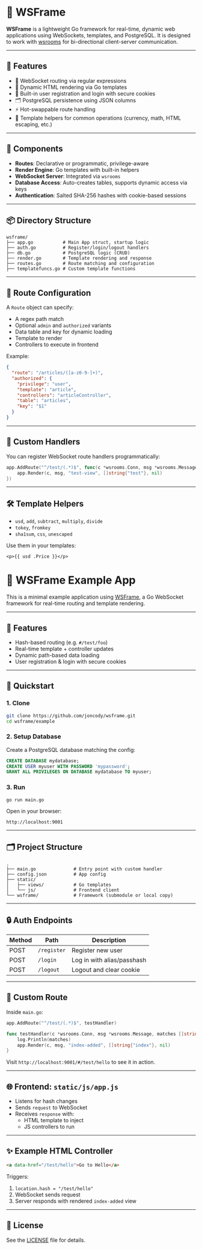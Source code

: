 # 🧩 WSFrame

**WSFrame** is a lightweight Go framework for real-time, dynamic web applications using WebSockets, templates, and PostgreSQL. It is designed to work with [wsrooms](https://github.com/joncody/wsrooms) for bi-directional client-server communication.

---

## 🚀 Features

- 📡 WebSocket routing via regular expressions
- 🔄 Dynamic HTML rendering via Go templates
- 🔐 Built-in user registration and login with secure cookies
- 🗂️ PostgreSQL persistence using JSON columns
- ⚡ Hot-swappable route handling
- 🧠 Template helpers for common operations (currency, math, HTML escaping, etc.)

---

## 🧰 Components

- **Routes**: Declarative or programmatic, privilege-aware
- **Render Engine**: Go templates with built-in helpers
- **WebSocket Server**: Integrated via `wsrooms`
- **Database Access**: Auto-creates tables, supports dynamic access via keys
- **Authentication**: Salted SHA-256 hashes with cookie-based sessions

---

## 📦 Directory Structure

```
wsframe/
├── app.go           # Main App struct, startup logic
├── auth.go          # Register/login/logout handlers
├── db.go            # PostgreSQL logic (CRUD)
├── render.go        # Template rendering and response
├── routes.go        # Route matching and configuration
├── templatefuncs.go # Custom template functions
```

---

## 🧱 Route Configuration

A `Route` object can specify:
- A regex path match
- Optional `admin` and `authorized` variants
- Data table and key for dynamic loading
- Template to render
- Controllers to execute in frontend

Example:

```json
{
  "route": "/articles/([a-z0-9-]+)",
  "authorized": {
    "privilege": "user",
    "template": "article",
    "controllers": "articleController",
    "table": "articles",
    "key": "$1"
  }
}
```

---

## 🧪 Custom Handlers

You can register WebSocket route handlers programmatically:

```go
app.AddRoute("^/test/(.*)$", func(c *wsrooms.Conn, msg *wsrooms.Message, matches []string) {
    app.Render(c, msg, "test-view", []string{"test"}, nil)
})
```

---

## 🛠 Template Helpers

- `usd`, `add`, `subtract`, `multiply`, `divide`
- `tokey`, `fromkey`
- `sha1sum`, `css`, `unescaped`

Use them in your templates:

```gohtml
<p>{{ usd .Price }}</p>
```

# 🧪 WSFrame Example App

This is a minimal example application using [WSFrame](https://github.com/joncody/wsframe), a Go WebSocket framework for real-time routing and template rendering.

---

## 🔧 Features

- Hash-based routing (e.g. `#/test/foo`)
- Real-time template + controller updates
- Dynamic path-based data loading
- User registration & login with secure cookies

---

## 🚀 Quickstart

### 1. Clone

```bash
git clone https://github.com/joncody/wsframe.git
cd wsframe/example
```

### 2. Setup Database

Create a PostgreSQL database matching the config:

```sql
CREATE DATABASE mydatabase;
CREATE USER myuser WITH PASSWORD 'mypassword';
GRANT ALL PRIVILEGES ON DATABASE mydatabase TO myuser;
```

### 3. Run

```bash
go run main.go
```

Open in your browser:

```
http://localhost:9001
```

---

## 🗂️ Project Structure

```
.
├── main.go              # Entry point with custom handler
├── config.json          # App config
├── static/
│   ├── views/           # Go templates
│   └── js/              # Frontend client
└── wsframe/             # Framework (submodule or local copy)
```

---

## 🔒 Auth Endpoints

| Method | Path      | Description   |
|--------|-----------|---------------|
| POST   | `/register` | Register new user |
| POST   | `/login`  | Log in with alias/passhash |
| POST   | `/logout` | Logout and clear cookie |

---

## 🧪 Custom Route

Inside `main.go`:

```go
app.AddRoute("^/test/(.*)$", testHandler)

func testHandler(c *wsrooms.Conn, msg *wsrooms.Message, matches []string) {
	log.Println(matches)
	app.Render(c, msg, "index-added", []string{"index"}, nil)
}
```

Visit `http://localhost:9001/#/test/hello` to see it in action.

---

## 🌐 Frontend: `static/js/app.js`

- Listens for hash changes
- Sends `request` to WebSocket
- Receives `response` with:
  - HTML template to inject
  - JS controllers to run

---

## ✨ Example HTML Controller

```html
<a data-href="/test/hello">Go to Hello</a>
```

Triggers:

1. `location.hash = "/test/hello"`
2. WebSocket sends request
3. Server responds with rendered `index-added` view

---

## 📜 License

See the [LICENSE](./LICENSE) file for details.

